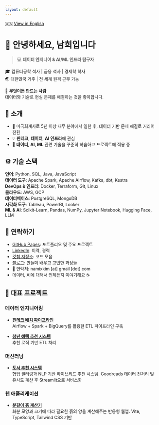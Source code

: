 ```yaml
---
layout: default
---
```

🇺🇸 [View in English](index.html)

# 👋 안녕하세요, 남희입니다

> 💻 **데이터 엔지니어 & AI/ML 인프라 탐구자** 

🎓 컴퓨터공학 석사 | 금융 석사 | 경제학 학사  
🌏 대한민국 거주 | 전 세계 원격 근무 가능

🔨 **무엇이든 만드는 사람**  
데이터와 기술로 현실 문제를 해결하는 것을 좋아합니다.

## 🚀 소개

- 🧩 미국회계사로 5년 이상 재무 분야에서 일한 후, 데이터 기반 문제 해결로 커리어 전환
- 💡 **핀테크**, **데이터**, **AI 인프라**에 관심
- 🔬 **데이터, AI, ML** 관련 기술을 꾸준히 학습하고 프로젝트에 적용 중

## ⚙️ 기술 스택

**언어**: Python, SQL, Java, JavaScript  
**데이터 도구**: Apache Spark, Apache Airflow, Kafka, dbt, Kestra  
**DevOps & 인프라**: Docker, Terraform, Git, Linux  
**클라우드**: AWS, GCP  
**데이터베이스**: PostgreSQL, MongoDB  
**시각화 도구**: Tableau, PowerBI, Looker  
**ML & AI**: Scikit-Learn, Pandas, NumPy, Jupyter Notebook, Hugging Face, LLM

## 🔗 연락하기

- [GitHub Pages](https://namixkim.github.io/): 포트폴리오 및 주요 프로젝트
- [LinkedIn](https://linkedin.com/in/namixkim): 이력, 경력
- [깃헙 저장소](https://github.com/namikimlab): 코드 모음
- [블로그](https://ko.namixkim.com/): 만들며 배우고 고민한 과정들
- 💌 연락처: namixkim [at] gmail [dot] com  
- 데이터, AI에 대해서 언제든지 이야기해요 ☕


## 💼 대표 프로젝트

### 데이터 엔지니어링

- **[핀테크 배치 파이프라인](https://github.com/namikimlab/fintech-batch-pipeline)**  
  Airflow + Spark + BigQuery를 활용한 ETL 파이프라인 구축

- **[청년 혜택 추천 시스템](https://github.com/namikimlab/youth-benefit-recommender)**  
  추천 로직 기반 ETL 처리

### 머신러닝

- **[도서 추천 시스템](https://github.com/namikimlab/book-recommender)**  
  협업 필터링과 NLP 기반 하이브리드 추천 시스템. Goodreads 데이터 전처리 및 유사도 계산 후 Streamlit으로 서비스화

### 웹 애플리케이션

- **[분갈이 흙 계산기](https://github.com/namikimlab/potting-soil-calculator)**  
  화분 모양과 크기에 따라 필요한 흙의 양을 계산해주는 반응형 웹앱. Vite, TypeScript, Tailwind CSS 기반
